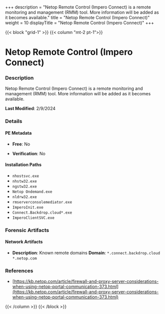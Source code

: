 +++
description = "Netop Remote Control (Impero Connect) is a remote monitoring and management (RMM) tool. More information will be added as it becomes available."
title = "Netop Remote Control (Impero Connect)"
weight = 10
displayTitle = "Netop Remote Control (Impero Connect)"
+++


{{< block "grid-1" >}}
{{< column "mt-2 pt-1">}}

# Netop Remote Control (Impero Connect)


### Description

Netop Remote Control (Impero Connect) is a remote monitoring and management (RMM) tool. More information will be added as it becomes available.



**Last Modified**: 2/9/2024

### Details


#### PE Metadata


- **Free**: No

- **Verification**: No




#### Installation Paths
- `nhostsvc.exe`
- `nhstw32.exe`
- `ngstw32.exe`
- `Netop Ondemand.exe`
- `nldrw32.exe`
- `rmserverconsolemediator.exe`
- `ImperoInit.exe`
- `Connect.Backdrop.cloud*.exe`
- `ImperoClientSVC.exe`

### Forensic Artifacts




#### Network Artifacts

- **Description**: Known remote domains
  **Domain**: `*.connect.backdrop.cloud` `*.netop.com`





### References
- [https://kb.netop.com/article/firewall-and-proxy-server-considerations-when-using-netop-portal-communication-373.html](https://kb.netop.com/article/firewall-and-proxy-server-considerations-when-using-netop-portal-communication-373.html)



{{< /column >}}
{{< /block >}}
